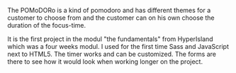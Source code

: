 The POMoDORo is a kind of pomodoro and has different themes for a customer to choose from and the customer can on his own choose the duration of the focus-time. 

It is the first project in the modul "the fundamentals" from HyperIsland which was a four weeks modul. 
I used for the first time Sass and JavaScript next to HTML5. 
The timer works and can be customized. The forms are there to see how it would look when working longer on the project.  
